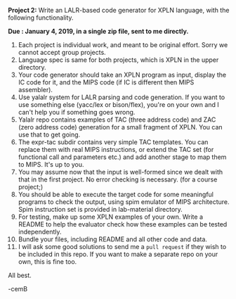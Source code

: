 <b>Project 2:</b> Write an LALR-based code  generator for XPLN language, with the following functionality.

<b>Due : January 4, 2019, in a single zip file, sent to me directly.</b>

<ol>
  
<li>Each project is individual work, and meant to be original effort. Sorry we cannot accept group projects.
  
<li>Language spec is same for both projects, which is XPLN in the upper directory.

<li>Your code generator should take an XPLN program as input, display the IC code for it, and the MIPS code (if IC is different then MIPS assembler).

<li>Use yalalr system for LALR parsing and code generation. If you want to use something else (yacc/lex or bison/flex), you're on your own and I can't help you if something goes wrong.

<li>Yalalr repo contains examples of TAC (three address code) and ZAC (zero address code) generation for a small fragment of  XPLN. You can use that to get going.

<li>The expr-tac subdir contains very simple TAC templates. You can replace them with real MIPS instructions, or extend the TAC set (for functional call and parameters etc.) and add another
stage to map them to MIPS. It's up to you.

<li>You may assume now that the input is well-formed since we dealt with that in the first project. No error checking is necessary. (for a course project;)

<li>You should be able to execute the target code for some meaningful programs to check the output, using spim emulator of MIPS architecture. Spim instruction set is provided in lab-material directory.

<li>For testing, make up some XPLN examples of your own.
Write a README to help the evaluator check how these examples can be tested independently.

<li>Bundle your files, including README and all other code and data.
  
<li>I will ask some good solutions to send me a <code>pull request</code> if they wish to be included in this repo.
  If you want to make a separate repo on your own, this is fine too.
</ol>

All best.

-cemB
